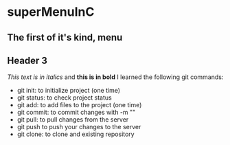 # superMenuInC

## The first of it's kind, menu
## Header 3
*This text is in italics* and **this is in bold**
I learned the following git commands:
* git init: to initialize project (one time)
* git status: to check project status
* git add: to add files to the project (one time)
* git commit: to commit changes with -m ""
* git pull: to pull changes from the server
* git push to push your changes to the server
* git clone: to clone and existing repository
